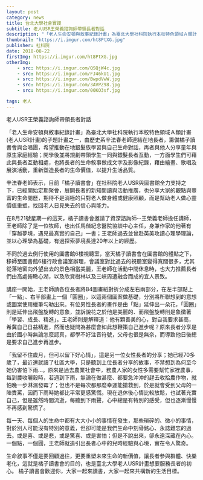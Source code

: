 ```yaml
---
layout: post
category: news
title: 台北大學社會實踐
subtitle: 老人USR王榮義諮詢師帶領長者對話
description: "「老人生命安頓與敘事紀錄計畫」為臺北大學社科院執行本校特色領域Ａ類計畫(老人USR計畫)的子題計畫之一，由歷史系辛法春老師連結在地長者，籌備橘子讀書會與合唱團，希望推動在地銀髮族學習與自己生命對話..."
thumbnail: "https://i.imgur.com/ht8PtXG.jpg"
publisher: 社科院
date: 2018-08-22
firstImg: https://i.imgur.com/ht8PtXG.jpg
otherImg:
    - src: https://i.imgur.com/QSQjW4c.jpg
    - src: https://i.imgur.com/FJ46kU1.jpg
    - src: https://i.imgur.com/BwpdVwW.jpg
    - src: https://i.imgur.com/3AVPZ98.jpg
    - src: https://i.imgur.com/00KO3sf.jpg

tags: 老人
---
```


老人USR王榮義諮詢師帶領長者對話

「老人生命安頓與敘事紀錄計畫」為臺北大學社科院執行本校特色領域Ａ類計畫(老人USR計畫)的子題計畫之一，由歷史系辛法春老師連結在地長者，籌備橘子讀書會與合唱團，希望推動在地銀髮族學習與自己生命對話，再者與他人分享童年與原生家庭經驗；開學後並將規劃帶領學生一同與銀髮長者互動，一方面學生們可藉此與長者互動相處，也將長者的生命敘事做成文字及影像紀錄，藉由繪畫、歌唱及展演活動，重新塑造長者的生命價值，以提升生活品質。

辛法春老師表示，目前「橘子讀書會」在社科院老人USR與圖書館全力支持之下，已經開始定期聚會，展開長者的新知閱讀與活動推廣，也分享大家的觀點與豐富的生命閱歷，期待不是消極的只對老人做身體或健康照顧，而是幫助老人做心靈價值重塑，找回老人日見失去的信心與能力。

在8月21號星期一的這天，橘子讀書會邀請了資深諮詢師--王榮義老師擔任講師，王老師除了是一位牧師，也出任馬偕紀念醫院協談中心主任，身兼作家的他著有「穿越夢境，遇見最真實的自己」一書；王老師過去並曾赴英美攻讀心理學理論，並以心理學為基礎，有過探索夢境長達20年以上的經歷。

不同於過去例行使用的圖書館6樓視聽室，當天橘子讀書會在圖書館的體貼之下，移師至圖書館6樓行政會議室辦理，會議室對比過去的視聽室變得寬闊很多，尤其從落地窗向外望出去的景色相當美麗，王老師在活動中間休息時，也大力推薦長者們由高處俯瞰心湖，以及欣賞樹林以及三峽周遭融合而成的宜人景致。

講座一開始，王老師請各位長者將B4圖畫紙對折分成左右兩部分，在左半部點上「一點」、右半部畫上一個「圓圈」，以這兩個圖案做基礎，分別將所聯想到的意想或圖案使用蠟筆勾勒出來。有位男性長者的畫作是由「點」延伸出一朵花，「圓圈」則是延伸出飛盤旋轉的意象，並訴說花之於他是美麗的、而飛盤旋轉則是象徵著「學習、成長、精進」。王老師則是解釋道：他有顆善美的心，對自我要求甚高，希冀自己日益精進，然而也疑問為甚麼會如此想鞭策自己進步呢？原來長者分享是由於國小時無論怎麼認真，都學不好注音符號，父母也很是無奈，而導致他日後總是要求自己進步再進步。

「我留不住歲月，但可以留下好心情」，這是另一位女性長者的分享；她已經70多歲了，最近還就讀了社區大學，只是聽到上位長者分享的故事，不禁想到為何至今她仍害怕下雨…。原來是過去農業社會中，務農人家的女性多需要幫忙家裡農事，每到農收曬穀時，若遇到下雨，無論在做甚麼、都要急沖沖的趕去收拾農作物，就怕晚一步淋濕發霉了；但也不是每次都那麼幸運能搶救到，於是就會受到父母的一陣責罵，因而下雨時她都比平常更感驚慌。現在退休後心情比較放鬆，也試著充實自己，但是雖然時間流逝，每聽到下雨聲，心中總是有特別的感受，但也逐漸慢慢不再感到驚慌了。

每一天、每個人的生命中都有大大小小的事情在發生，那些瑣碎的、微小的事情，對於別人可能沒有特別的意義，但卻可能是我們生命中刻骨銘心、永誌難忘的過去。或是喜、或是悲，或是驚喜、或是害怕；但是不說出來，卻永遠深藏在內心。一個點，一個圓，王老師就追引出長者心中的兒時經驗與心境，實在令人驚奇。

生命敘事不僅是要回顧過往，更要重塑未來生命的新價值，讓長者參與群體、快樂老化，這就是橘子讀書會的目的，也是臺北大學老人USR計畫想要服務長者的初心。
橘子讀書會歡迎你，大家一起來讀書，大家一起來共構新的生活目標。
